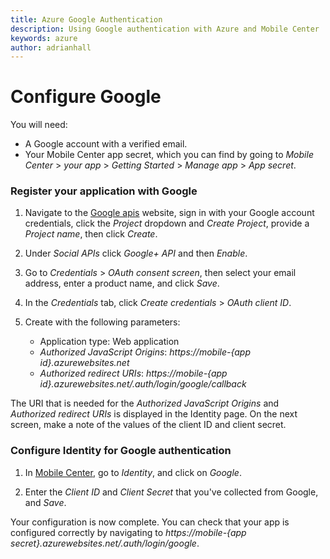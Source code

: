 ```yaml
---
title: Azure Google Authentication
description: Using Google authentication with Azure and Mobile Center
keywords: azure
author: adrianhall
---
```


# Configure Google

You will need:
* A Google account with a verified email.
* Your Mobile Center app secret, which you can find by going to _Mobile Center_ > _your app_ > _Getting Started_ > _Manage app_ > _App secret_.

### **Register your application with Google**

1. Navigate to the [Google apis] website, sign in with your Google account credentials, click the _Project_ dropdown and _Create Project_, provide a _Project name_, then click _Create_.

2. Under _Social APIs_ click _Google+ API_ and then _Enable_.

3. Go to _Credentials_ > _OAuth consent screen_, then select your email address, enter a product name, and click _Save_.

4. In the _Credentials_ tab, click _Create credentials_ > _OAuth client ID_.

5. Create with the following parameters:
    * Application type: Web application
    * _Authorized JavaScript Origins_: _https://mobile-{app id}.azurewebsites.net_
    * _Authorized redirect URIs_: _https://mobile-{app id}.azurewebsites.net/.auth/login/google/callback_

The URI that is needed for the _Authorized JavaScript Origins_ and _Authorized redirect URIs_ is displayed in the Identity page.
On the next screen, make a note of the values of the client ID and client secret.

### **Configure Identity for Google authentication**

1. In [Mobile Center], go to _Identity_, and click on _Google_.

2. Enter the _Client ID_ and _Client Secret_ that you've collected from Google, and _Save_.

Your configuration is now complete. You can check that your app is configured correctly by navigating to _https://mobile-{app secret}.azurewebsites.net/.auth/login/google_.

[Mobile Center]: https://mobile.azure.com/
[Google apis]: http://go.microsoft.com/fwlink/p/?LinkId=268303
